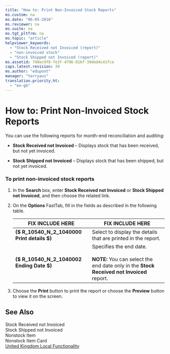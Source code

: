 ```yaml
---
title: "How to: Print Non-Invoiced Stock Reports"
ms.custom: na
ms.date: "06-05-2016"
ms.reviewer: na
ms.suite: na
ms.tgt_pltfrm: na
ms.topic: "article"
helpviewer_keywords: 
  - "Stock Received not Invoiced (report)"
  - "non-invoiced stock"
  - "Stock Shipped not Invoiced (report)"
ms.assetid: 740ec9f8-fe3f-4796-816f-39ded4c41fce
caps.latest.revision: 39
ms.author: "edupont"
manager: "terryaus"
translation.priority.ht: 
  - "en-gb"
---
```

# How to: Print Non-Invoiced Stock Reports
You can use the following reports for month\-end reconciliation and auditing:  
  
-   **Stock Received not Invoiced** – Displays stock that has been received, but not yet invoiced.  
  
-   **Stock Shipped not Invoiced** – Displays stock that has been shipped, but not yet invoiced.  
  
### To print non\-invoiced stock reports  
  
1.  In the **Search** box, enter **Stock Received not Invoiced** or **Stock Shipped not Invoiced**, and then choose the related link.  
  
2.  On the **Options** FastTab, fill in the fields as described in the following table.  
  
    |FIX INCLUDE HERE<!--[!INCLUDE[bp_tablefield](../../ApplicationDesign/includes/bp_tablefield_md.md)] -->|FIX INCLUDE HERE<!--[!INCLUDE[bp_tabledescription](../../ApplicationDesign/includes/bp_tabledescription_md.md)] -->|  
    |---------------------------------|---------------------------------------|  
    |**\($ R\_10540\_N\_2\_1040000 Print details $\)**|Select to display the details that are printed in the report.|  
    |**\($ R\_10540\_N\_2\_1040002 Ending Date $\)**|Specifies the end date.<br /><br /> **NOTE:** You can select the end date only in the **Stock Received not Invoiced** report.|  
  
3.  Choose the **Print** button to print the report or choose the **Preview** button to view it on the screen.  
  
## See Also  
 Stock Received not Invoiced   
 Stock Shipped not Invoiced   
 Nonstock Item   
 Nonstock Item Card   
 [United Kingdom Local Functionality](../../LocalFunctionalityForMicrosoftDynamicsNav2016/UnitedKingdom/united-kingdom-local-functionality.md)